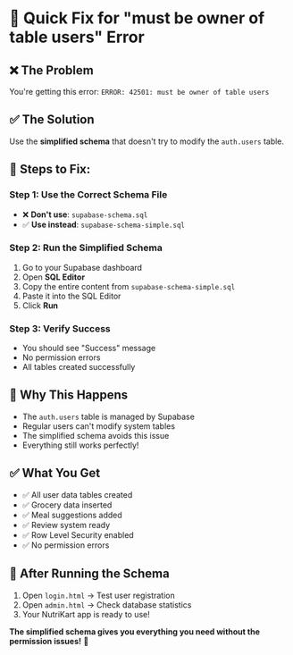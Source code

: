 # 🚨 Quick Fix for "must be owner of table users" Error

## ❌ **The Problem**
You're getting this error: `ERROR: 42501: must be owner of table users`

## ✅ **The Solution**
Use the **simplified schema** that doesn't try to modify the `auth.users` table.

## 🔧 **Steps to Fix:**

### **Step 1: Use the Correct Schema File**
- ❌ **Don't use**: `supabase-schema.sql` 
- ✅ **Use instead**: `supabase-schema-simple.sql`

### **Step 2: Run the Simplified Schema**
1. Go to your Supabase dashboard
2. Open **SQL Editor**
3. Copy the entire content from `supabase-schema-simple.sql`
4. Paste it into the SQL Editor
5. Click **Run**

### **Step 3: Verify Success**
- You should see "Success" message
- No permission errors
- All tables created successfully

## 🎯 **Why This Happens**
- The `auth.users` table is managed by Supabase
- Regular users can't modify system tables
- The simplified schema avoids this issue
- Everything still works perfectly!

## ✅ **What You Get**
- ✅ All user data tables created
- ✅ Grocery data inserted
- ✅ Meal suggestions added
- ✅ Review system ready
- ✅ Row Level Security enabled
- ✅ No permission errors

## 🚀 **After Running the Schema**
1. Open `login.html` → Test user registration
2. Open `admin.html` → Check database statistics
3. Your NutriKart app is ready to use!

**The simplified schema gives you everything you need without the permission issues!** 🎉
